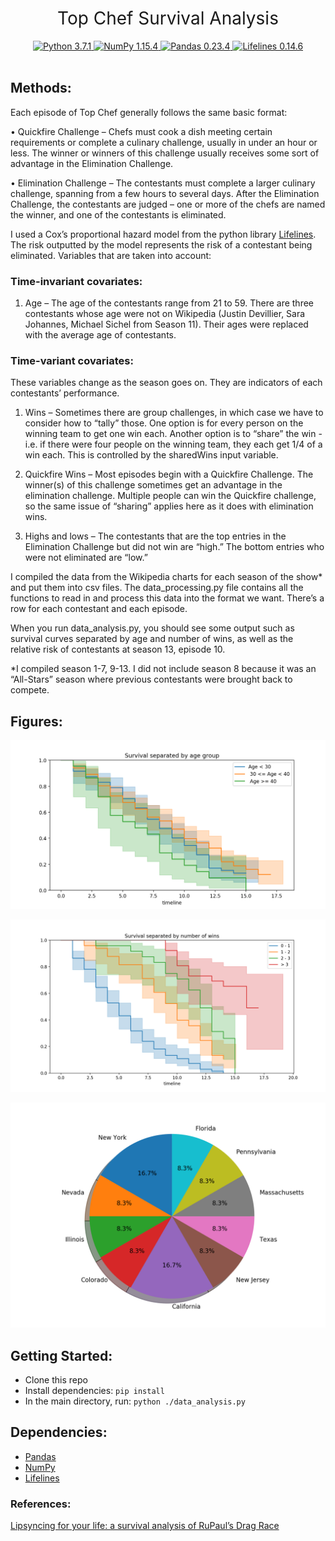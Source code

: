 <h1 align="center" style="font-weight: normal;">Top Chef Survival Analysis</h1>

<div align="center">
  <a href="https://docs.python.org/3/">
    <img src="https://img.shields.io/badge/Python-3.7.1-purple.svg"
      alt="Python 3.7.1" />
  </a>
  
  <a href="https://docs.scipy.org/doc/numpy/reference/index.html">
    <img src="https://img.shields.io/badge/NumPy-1.15.4-green.svg"
      alt="NumPy 1.15.4" />
  </a>
  
  <a href="https://pandas.pydata.org/pandas-docs/stable/">
    <img src="https://img.shields.io/badge/Pandas-0.23.4-red.svg"
      alt="Pandas 0.23.4" />
  </a>
  
  <a href="https://lifelines.readthedocs.io/en/latest/">
    <img src="https://img.shields.io/badge/Lifelines-0.14.6-blue.svg"
      alt="Lifelines 0.14.6" />
  </a>
</div>

<br>

## Methods:
Each episode of Top Chef generally follows the same basic format:
	
  •	Quickfire Challenge – Chefs must cook a dish meeting certain requirements or complete a culinary challenge, usually in under an hour or less. The winner or winners of this challenge usually receives some sort of advantage in the Elimination Challenge.
	
  •	Elimination Challenge – The contestants must complete a larger culinary challenge, spanning from a few hours to several days. After the Elimination Challenge, the contestants are judged – one or more of the chefs are named the winner, and one of the contestants is eliminated. 


I used a Cox’s proportional hazard model from the python library [Lifelines](https://lifelines.readthedocs.io/en/latest/). The risk outputted by the model represents the risk of a contestant being eliminated. Variables that are taken into account:

### Time-invariant covariates: 

1.	Age – The age of the contestants range from 21 to 59. There are three contestants whose age were not on Wikipedia (Justin Devillier, Sara Johannes, Michael Sichel from Season 11). Their ages were replaced with the average age of contestants.

### Time-variant covariates:
These variables change as the season goes on. They are indicators of each contestants’ performance.

1.	Wins – Sometimes there are group challenges, in which case we have to consider how to “tally” those. One option is for every person on the winning team to get one win each. Another option is to “share” the win - i.e. if there were four people on the winning team, they each get 1/4 of a win each. This is controlled by the sharedWins input variable.
  
2.	Quickfire Wins – Most episodes begin with a Quickfire Challenge. The winner(s) of this challenge sometimes get an advantage in the elimination challenge. Multiple people can win the Quickfire challenge, so the same issue of “sharing” applies here as it does with elimination wins.

3.	Highs and lows – The contestants that are the top entries in the Elimination Challenge but did not win are “high.” The bottom entries who were not eliminated are “low.” 

I compiled the data from the Wikipedia charts for each season of the show* and put them into csv files. The data_processing.py file contains all the functions to read in and process this data into the format we want. There’s a row for each contestant and each episode.

When you run data_analysis.py, you should see some output such as survival curves separated by age and number of wins, as well as the relative risk of contestants at season 13, episode 10. 

*I compiled season 1-7, 9-13. I did not include season 8 because it was an “All-Stars” season where previous contestants were brought back to compete.

## Figures:
![Image](./Figures/Survival-by-age.png)

![Image](./Figures/survival-by-wins.png)

![Image](./Figures/winning-by-state.png)



## Getting Started:
- Clone this repo
- Install dependencies: ```pip install```
- In the main directory, run: ```python ./data_analysis.py```

## Dependencies:
- [Pandas](https://pandas.pydata.org/)
- [NumPy](https://www.numpy.org/)
- [Lifelines](https://lifelines.readthedocs.io/en/latest/)

### References:
[Lipsyncing for your life: a survival analysis of RuPaul’s Drag Race](http://badhessian.org/2013/03/lipsyncing-for-your-life-a-survival-analysis-of-rupauls-drag-race/)
